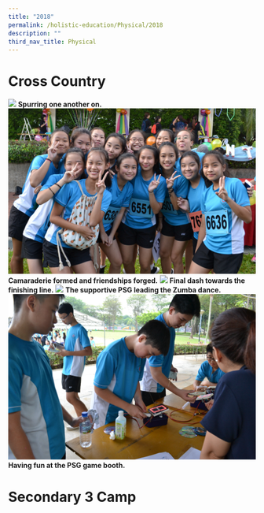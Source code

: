```yaml
---
title: "2018"
permalink: /holistic-education/Physical/2018
description: ""
third_nav_title: Physical
---
```

# Cross Country
![](/images/cc%201.png)
**Spurring one another on.**
![](/images/CC%202.jpg)
**Camaraderie formed and friendships forged.**
![](/images/CC%203.png)
**Final dash towards the finishing line.**
![](/images/CC%204.jpg)
**The supportive PSG leading the Zumba dance.**
![](/images/CC%205.jpg)
**Having fun at the PSG game booth.**

# Secondary 3 Camp
